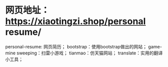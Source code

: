 # 网页地址：https://xiaotingzi.shop/personal resume/
personal-resume: 网页简历；
bootstrap：使用bootstrap做出的网站；
game-mine sweeping：扫雷小游戏；
tianmao：仿天猫网站；
translate：实用的翻译小工具；
